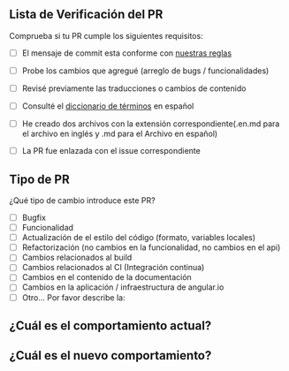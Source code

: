 ## Lista de Verificación del PR
Comprueba si tu PR cumple los siguientes requisitos:

- [ ] El mensaje de commit esta conforme con [nuestras reglas](https://github.com/angular/angular/blob/master/CONTRIBUTING.md#commit)
- [ ] Probe los cambios que agregué (arreglo de bugs / funcionalidades)
- [ ] Revisé previamente las traducciones o cambios de contenido
- [ ] Consulté el [diccionario de términos](https://github.com/angular-hispano/angular/issues/9) en español
- [ ] He creado dos archivos con la extensión correspondiente(.en.md para el archivo en inglés y .md para el Archivo en español)
- [ ] La PR fue enlazada con el issue correspondiente


## Tipo de PR
¿Qué tipo de cambio introduce este PR?

<!-- Marca con una "x" las opciones que aplican. -->

- [ ] Bugfix
- [ ] Funcionalidad
- [ ] Actualización de el estilo del código (formato, variables locales)
- [ ] Refactorización (no cambios en la funcionalidad, no cambios en el api)
- [ ] Cambios relacionados al build
- [ ] Cambios relacionados al CI (Integración continua)
- [ ] Cambios en el contenido de la documentación
- [ ] Cambios en la aplicación / infraestructura de angular.io
- [ ] Otro... Por favor describe la:

## ¿Cuál es el comportamiento actual?
<!-- Describe el comportamiento actual que está modificando o vincule a un problema relevante.
-->


## ¿Cuál es el nuevo comportamiento?
<!--
Ejemplo: Archivo en inglés traducido al español
-->
